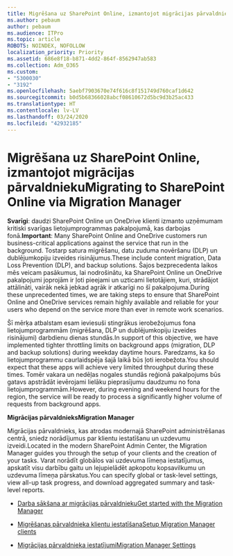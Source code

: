 ```yaml
---
title: Migrēšana uz SharePoint Online, izmantojot migrācijas pārvaldnieku
ms.author: pebaum
author: pebaum
ms.audience: ITPro
ms.topic: article
ROBOTS: NOINDEX, NOFOLLOW
localization_priority: Priority
ms.assetid: 686e8f18-b871-4dd2-864f-8562947ab583
ms.collection: Adm_O365
ms.custom:
- "5300030"
- "3192"
ms.openlocfilehash: 5aebf7903670e74f616c8f151749d760caf1d642
ms.sourcegitcommit: b0d5b68366028abcf08610672d5bc9d3b25ac433
ms.translationtype: HT
ms.contentlocale: lv-LV
ms.lasthandoff: 03/24/2020
ms.locfileid: "42932185"
---
```

# <a name="migrating-to-sharepoint-online-via-migration-manager"></a><span data-ttu-id="aa311-102">Migrēšana uz SharePoint Online, izmantojot migrācijas pārvaldnieku</span><span class="sxs-lookup"><span data-stu-id="aa311-102">Migrating to SharePoint Online via Migration Manager</span></span>

<span data-ttu-id="aa311-103">**Svarīgi**: daudzi SharePoint Online un OneDrive klienti izmanto uzņēmumam kritiski svarīgas lietojumprogrammas pakalpojumā, kas darbojas fonā.</span><span class="sxs-lookup"><span data-stu-id="aa311-103">**Important**: Many SharePoint Online and OneDrive customers run business-critical applications against the service that run in the background.</span></span> <span data-ttu-id="aa311-104">Tostarp satura migrēšanu, datu zuduma novēršanu (DLP) un dublējumkopiju izveides risinājumus.</span><span class="sxs-lookup"><span data-stu-id="aa311-104">These include content migration, Data Loss Prevention (DLP), and backup solutions.</span></span> <span data-ttu-id="aa311-105">Šajos bezprecedenta laikos mēs veicam pasākumus, lai nodrošinātu, ka SharePoint Online un OneDrive pakalpojumi joprojām ir ļoti pieejami un uzticami lietotājiem, kuri, strādājot attālināti, vairāk nekā jebkad agrāk ir atkarīgi no šī pakalpojuma.</span><span class="sxs-lookup"><span data-stu-id="aa311-105">During these unprecedented times, we are taking steps to ensure that SharePoint Online and OneDrive services remain highly available and reliable for your users who depend on the service more than ever in remote work scenarios.</span></span>

<span data-ttu-id="aa311-106">Šī mērķa atbalstam esam ieviesuši stingrākus ierobežojumus fona lietojumprogrammām (migrēšana, DLP un dublējumkopiju izveides risinājumi) darbdienu dienas stundās.</span><span class="sxs-lookup"><span data-stu-id="aa311-106">In support of this objective, we have implemented tighter throttling limits on background apps (migration, DLP and backup solutions) during weekday daytime hours.</span></span> <span data-ttu-id="aa311-107">Paredzams, ka šo lietojumprogrammu caurlaidspēja šajā laikā būs ļoti ierobežota.</span><span class="sxs-lookup"><span data-stu-id="aa311-107">You should expect that these apps will achieve very limited throughput during these times.</span></span> <span data-ttu-id="aa311-108">Tomēr vakara un nedēļas nogales stundās reģionā pakalpojums būs gatavs apstrādāt ievērojami lielāku pieprasījumu daudzumu no fona lietojumprogrammām.</span><span class="sxs-lookup"><span data-stu-id="aa311-108">However, during evening and weekend hours for the region, the service will be ready to process a significantly higher volume of requests from background apps.</span></span>

<span data-ttu-id="aa311-109">**Migrācijas pārvaldnieks**</span><span class="sxs-lookup"><span data-stu-id="aa311-109">**Migration Manager**</span></span>

<span data-ttu-id="aa311-110">Migrācijas pārvaldnieks, kas atrodas modernajā SharePoint administrēšanas centrā, sniedz norādījumus par klientu iestatīšanu un uzdevumu izveidi.</span><span class="sxs-lookup"><span data-stu-id="aa311-110">Located in the modern SharePoint Admin Center, the Migration Manager guides you through the setup of your clients and the creation of your tasks.</span></span> <span data-ttu-id="aa311-111">Varat norādīt globālos vai uzdevuma līmeņa iestatījumus, apskatīt visu darbību gaitu un lejupielādēt apkopotu kopsavilkumu un uzdevuma līmeņa pārskatus.</span><span class="sxs-lookup"><span data-stu-id="aa311-111">You can specify global or task-level settings, view all-up task progress, and download aggregated summary and task-level reports.</span></span>

- [<span data-ttu-id="aa311-112">Darba sākšana ar migrācijas pārvaldnieku</span><span class="sxs-lookup"><span data-stu-id="aa311-112">Get started with the Migration Manager</span></span>](https://docs.microsoft.com/sharepointmigration/mm-get-started)

- [<span data-ttu-id="aa311-113">Migrēšanas pārvaldnieka klientu iestatīšana</span><span class="sxs-lookup"><span data-stu-id="aa311-113">Setup Migration Manager clients</span></span>](https://docs.microsoft.com/sharepointmigration/mm-setup-clients)

- [<span data-ttu-id="aa311-114">Migrācijas pārvaldnieka iestatījumi</span><span class="sxs-lookup"><span data-stu-id="aa311-114">Migration Manager Settings</span></span>](https://docs.microsoft.com/sharepointmigration/mm-settings)
